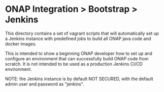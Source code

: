 # ONAP Integration > Bootstrap > Jenkins

This directory contains a set of vagrant scripts that will automatically set up a Jenkins instance
with predefined jobs to build all ONAP java code and docker images.

This is intended to show a beginning ONAP developer how to set up and configure an environment that
can successfully build ONAP code from scratch.  It is not intended to be used as a production
Jenkins CI/CD environment.

NOTE: the Jenkins instance is by default NOT SECURED, with the default admin user and password as "jenkins".
